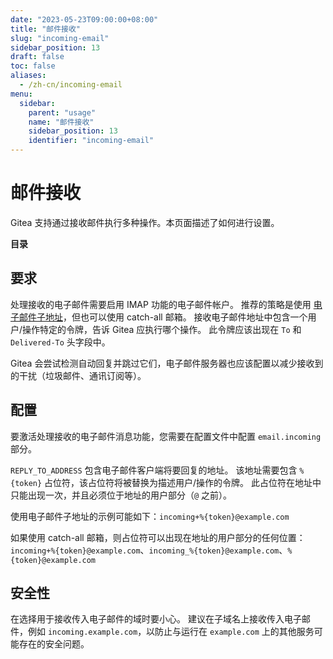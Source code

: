 ```yaml
---
date: "2023-05-23T09:00:00+08:00"
title: "邮件接收"
slug: "incoming-email"
sidebar_position: 13
draft: false
toc: false
aliases:
  - /zh-cn/incoming-email
menu:
  sidebar:
    parent: "usage"
    name: "邮件接收"
    sidebar_position: 13
    identifier: "incoming-email"
---
```


# 邮件接收

Gitea 支持通过接收邮件执行多种操作。本页面描述了如何进行设置。

**目录**


## 要求

处理接收的电子邮件需要启用 IMAP 功能的电子邮件帐户。
推荐的策略是使用 [电子邮件子地址](https://en.wikipedia.org/wiki/Email_address#Sub-addressing)，但也可以使用 catch-all 邮箱。
接收电子邮件地址中包含一个用户/操作特定的令牌，告诉 Gitea 应执行哪个操作。
此令牌应该出现在 `To` 和 `Delivered-To` 头字段中。

Gitea 会尝试检测自动回复并跳过它们，电子邮件服务器也应该配置以减少接收到的干扰（垃圾邮件、通讯订阅等）。

## 配置

要激活处理接收的电子邮件消息功能，您需要在配置文件中配置 `email.incoming` 部分。

`REPLY_TO_ADDRESS` 包含电子邮件客户端将要回复的地址。
该地址需要包含 `%{token}` 占位符，该占位符将被替换为描述用户/操作的令牌。
此占位符在地址中只能出现一次，并且必须位于地址的用户部分（`@` 之前）。

使用电子邮件子地址的示例可能如下：`incoming+%{token}@example.com`

如果使用 catch-all 邮箱，则占位符可以出现在地址的用户部分的任何位置：`incoming+%{token}@example.com`、`incoming_%{token}@example.com`、`%{token}@example.com`

## 安全性

在选择用于接收传入电子邮件的域时要小心。
建议在子域名上接收传入电子邮件，例如 `incoming.example.com`，以防止与运行在 `example.com` 上的其他服务可能存在的安全问题。
